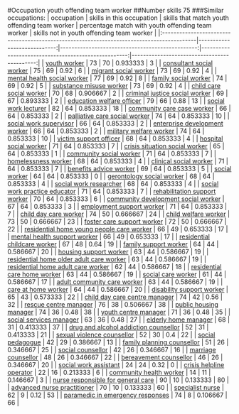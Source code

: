 #Occupation youth offending team worker
##Number skills 75
###Similar occupations:
| occupation                                                                                |   skills in this occupation |   skills that match youth offending team worker |   percentage match with youth offending team worker |   skills not in youth offending team worker |
|:------------------------------------------------------------------------------------------|----------------------------:|------------------------------------------------:|----------------------------------------------------:|--------------------------------------------:|
| [youth worker](youth_worker.md)                                                           |                          73 |                                              70 |                                            0.933333 |                                           3 |
| [consultant social worker](consultant_social_worker.md)                                   |                          75 |                                              69 |                                            0.92     |                                           6 |
| [migrant social worker](migrant_social_worker.md)                                         |                          73 |                                              69 |                                            0.92     |                                           4 |
| [mental health social worker](mental_health_social_worker.md)                             |                          77 |                                              69 |                                            0.92     |                                           8 |
| [family social worker](family_social_worker.md)                                           |                          74 |                                              69 |                                            0.92     |                                           5 |
| [substance misuse worker](substance_misuse_worker.md)                                     |                          73 |                                              69 |                                            0.92     |                                           4 |
| [child care social worker](child_care_social_worker.md)                                   |                          70 |                                              68 |                                            0.906667 |                                           2 |
| [criminal justice social worker](criminal_justice_social_worker.md)                       |                          69 |                                              67 |                                            0.893333 |                                           2 |
| [education welfare officer](education_welfare_officer.md)                                 |                          79 |                                              66 |                                            0.88     |                                          13 |
| [social work lecturer](social_work_lecturer.md)                                           |                          82 |                                              64 |                                            0.853333 |                                          18 |
| [community care case worker](community_care_case_worker.md)                               |                          66 |                                              64 |                                            0.853333 |                                           2 |
| [palliative care social worker](palliative_care_social_worker.md)                         |                          74 |                                              64 |                                            0.853333 |                                          10 |
| [social work supervisor](social_work_supervisor.md)                                       |                          66 |                                              64 |                                            0.853333 |                                           2 |
| [enterprise development worker](enterprise_development_worker.md)                         |                          66 |                                              64 |                                            0.853333 |                                           2 |
| [military welfare worker](military_welfare_worker.md)                                     |                          74 |                                              64 |                                            0.853333 |                                          10 |
| [victim support officer](victim_support_officer.md)                                       |                          68 |                                              64 |                                            0.853333 |                                           4 |
| [hospital social worker](hospital_social_worker.md)                                       |                          71 |                                              64 |                                            0.853333 |                                           7 |
| [crisis situation social worker](crisis_situation_social_worker.md)                       |                          65 |                                              64 |                                            0.853333 |                                           1 |
| [community social worker](community_social_worker.md)                                     |                          71 |                                              64 |                                            0.853333 |                                           7 |
| [homelessness worker](homelessness_worker.md)                                             |                          68 |                                              64 |                                            0.853333 |                                           4 |
| [clinical social worker](clinical_social_worker.md)                                       |                          71 |                                              64 |                                            0.853333 |                                           7 |
| [benefits advice worker](benefits_advice_worker.md)                                       |                          69 |                                              64 |                                            0.853333 |                                           5 |
| [social worker](social_worker.md)                                                         |                          64 |                                              64 |                                            0.853333 |                                           0 |
| [gerontology social worker](gerontology_social_worker.md)                                 |                          68 |                                              64 |                                            0.853333 |                                           4 |
| [social work researcher](social_work_researcher.md)                                       |                          68 |                                              64 |                                            0.853333 |                                           4 |
| [social work practice educator](social_work_practice_educator.md)                         |                          71 |                                              64 |                                            0.853333 |                                           7 |
| [rehabilitation support worker](rehabilitation_support_worker.md)                         |                          70 |                                              64 |                                            0.853333 |                                           6 |
| [community development social worker](community_development_social_worker.md)             |                          67 |                                              64 |                                            0.853333 |                                           3 |
| [employment support worker](employment_support_worker.md)                                 |                          71 |                                              64 |                                            0.853333 |                                           7 |
| [child day care worker](child_day_care_worker.md)                                         |                          74 |                                              50 |                                            0.666667 |                                          24 |
| [child welfare worker](child_welfare_worker.md)                                           |                          73 |                                              50 |                                            0.666667 |                                          23 |
| [foster care support worker](foster_care_support_worker.md)                               |                          72 |                                              50 |                                            0.666667 |                                          22 |
| [residential home young people care worker](residential_home_young_people_care_worker.md) |                          66 |                                              49 |                                            0.653333 |                                          17 |
| [mental health support worker](mental_health_support_worker.md)                           |                          66 |                                              49 |                                            0.653333 |                                          17 |
| [residential childcare worker](residential_childcare_worker.md)                           |                          67 |                                              48 |                                            0.64     |                                          19 |
| [family support worker](family_support_worker.md)                                         |                          64 |                                              44 |                                            0.586667 |                                          20 |
| [housing support worker](housing_support_worker.md)                                       |                          63 |                                              44 |                                            0.586667 |                                          19 |
| [residential home older adult care worker](residential_home_older_adult_care_worker.md)   |                          63 |                                              44 |                                            0.586667 |                                          19 |
| [residential home adult care worker](residential_home_adult_care_worker.md)               |                          62 |                                              44 |                                            0.586667 |                                          18 |
| [residential care home worker](residential_care_home_worker.md)                           |                          63 |                                              44 |                                            0.586667 |                                          19 |
| [social care worker](social_care_worker.md)                                               |                          61 |                                              44 |                                            0.586667 |                                          17 |
| [adult community care worker](adult_community_care_worker.md)                             |                          63 |                                              44 |                                            0.586667 |                                          19 |
| [care at home worker](care_at_home_worker.md)                                             |                          64 |                                              44 |                                            0.586667 |                                          20 |
| [disability support worker](disability_support_worker.md)                                 |                          65 |                                              43 |                                            0.573333 |                                          22 |
| [child day care centre manager](child_day_care_centre_manager.md)                         |                          74 |                                              42 |                                            0.56     |                                          32 |
| [rescue centre manager](rescue_centre_manager.md)                                         |                          76 |                                              38 |                                            0.506667 |                                          38 |
| [public housing manager](public_housing_manager.md)                                       |                          74 |                                              36 |                                            0.48     |                                          38 |
| [youth centre manager](youth_centre_manager.md)                                           |                          71 |                                              36 |                                            0.48     |                                          35 |
| [social services manager](social_services_manager.md)                                     |                          63 |                                              36 |                                            0.48     |                                          27 |
| [elderly home manager](elderly_home_manager.md)                                           |                          68 |                                              31 |                                            0.413333 |                                          37 |
| [drug and alcohol addiction counsellor](drug_and_alcohol_addiction_counsellor.md)         |                          52 |                                              31 |                                            0.413333 |                                          21 |
| [sexual violence counsellor](sexual_violence_counsellor.md)                               |                          52 |                                              30 |                                            0.4      |                                          22 |
| [social pedagogue](social_pedagogue.md)                                                   |                          42 |                                              29 |                                            0.386667 |                                          13 |
| [family planning counsellor](family_planning_counsellor.md)                               |                          51 |                                              26 |                                            0.346667 |                                          25 |
| [social counsellor](social_counsellor.md)                                                 |                          42 |                                              26 |                                            0.346667 |                                          16 |
| [marriage counsellor](marriage_counsellor.md)                                             |                          48 |                                              26 |                                            0.346667 |                                          22 |
| [bereavement counsellor](bereavement_counsellor.md)                                       |                          46 |                                              26 |                                            0.346667 |                                          20 |
| [social work assistant](social_work_assistant.md)                                         |                          24 |                                              24 |                                            0.32     |                                           0 |
| [crisis helpline operator](crisis_helpline_operator.md)                                   |                          22 |                                              16 |                                            0.213333 |                                           6 |
| [community health worker](community_health_worker.md)                                     |                          14 |                                              11 |                                            0.146667 |                                           3 |
| [nurse responsible for general care](nurse_responsible_for_general_care.md)               |                          90 |                                              10 |                                            0.133333 |                                          80 |
| [advanced nurse practitioner](advanced_nurse_practitioner.md)                             |                          70 |                                              10 |                                            0.133333 |                                          60 |
| [specialist nurse](specialist_nurse.md)                                                   |                          62 |                                               9 |                                            0.12     |                                          53 |
| [paramedic in emergency responses](paramedic_in_emergency_responses.md)                   |                          74 |                                               8 |                                            0.106667 |                                          66 |
